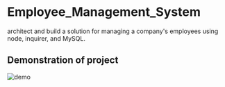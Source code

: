 # Employee_Management_System
 architect and build a solution for managing a company's employees using node, inquirer, and MySQL.



## Demonstration of project 
![demo](emsDEMO.gif)